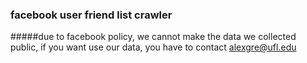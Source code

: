 ### facebook user friend list crawler 

#####due to facebook policy, we cannot make the data we collected public, if you want use our data, you have to contact alexgre@ufl.edu
